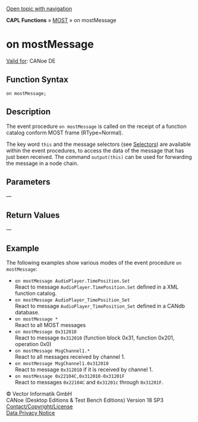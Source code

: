 [Open topic with navigation](../../../../../CANoeDEFamily.htm#Topics/CAPLFunctions/MOST/EventProcedures/CAPLfunctionOnMOSTMessage.md)

**CAPL Functions** » [MOST](../CAPLfunctionsMOSTOverview.md) » on mostMessage

# on mostMessage

[Valid for](../../../Shared/FeatureAvailability.md):  CANoe DE

## Function Syntax

`on mostMessage;`

## Description

The event procedure `on mostMessage` is called on the receipt of a function catalog conform MOST frame (RType=Normal).

The key word `this` and the message selectors (see [Selectors](../CAPLfunctionsMOSTOverview.md)) are available within the event procedures, to access the data of the message that has just been received. The command `output(this)` can be used for forwarding the message in a node chain.

## Parameters

—

## Return Values

—

## Example

The following examples show various modes of the event procedure `on mostMessage`:

- `on mostMessage AudioPlayer.TimePosition.Set`  
  React to message `AudioPlayer.TimePosition.Set` defined in a XML function catalog.
- `on mostMessage AudioPlayer_TimePosition_Set`  
  React to message `AudioPlayer_TimePosition_Set` defined in a CANdb database.
- `on mostMessage *`  
  React to all MOST messages
- `on mostMessage 0x312010`  
  React to message `0x312010` (function block 0x31, function 0x201, operation 0x0)
- `on mostMessage MsgChannel1.*`  
  React to all messages received by channel 1.
- `on mostMessage MsgChannel1.0x312010`  
  React to message `0x312010` if it is received by channel 1.
- `on mostMessage 0x22104C,0x312010-0x31201F`  
  React to messages `0x22104C` and `0x31201c` through `0x31201F`.

© Vector Informatik GmbH  
CANoe (Desktop Editions & Test Bench Editions) Version 18 SP3  
[Contact/Copyright/License](../../../Shared/ContactCopyrightLicense.md)  
[Data Privacy Notice](https://www.vector.com/int/en/company/get-info/privacy-policy/)
